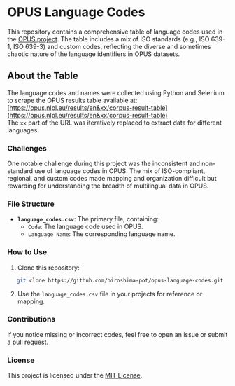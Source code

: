 # OPUS Language Codes

This repository contains a comprehensive table of language codes used in the [OPUS project](https://opus.nlpl.eu/). The table includes a mix of ISO standards (e.g., ISO 639-1, ISO 639-3) and custom codes, reflecting the diverse and sometimes chaotic nature of the language identifiers in OPUS datasets.

## About the Table

The language codes and names were collected using Python and Selenium to scrape the OPUS results table available at:
[https://opus.nlpl.eu/results/en&xx/corpus-result-table](https://opus.nlpl.eu/results/en&xx/corpus-result-table)  
The `xx` part of the URL was iteratively replaced to extract data for different languages.

### Challenges

One notable challenge during this project was the inconsistent and non-standard use of language codes in OPUS. The mix of ISO-compliant, regional, and custom codes made mapping and organization difficult but rewarding for understanding the breadth of multilingual data in OPUS.

### File Structure

- **`language_codes.csv`**: The primary file, containing:
  - `Code`: The language code used in OPUS.
  - `Language Name`: The corresponding language name.

### How to Use

1. Clone this repository:
```bash
   git clone https://github.com/hiroshima-pot/opus-language-codes.git
```

2. Use the `language_codes.csv` file in your projects for reference or mapping.

### Contributions

If you notice missing or incorrect codes, feel free to open an issue or submit a pull request.

### License

This project is licensed under the [MIT License](LICENSE).
